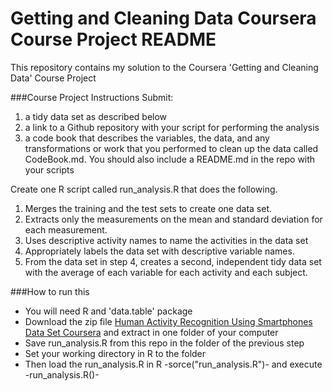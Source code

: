 Getting and Cleaning Data Coursera Course Project README
========================================================
This repository contains my solution to the Coursera 'Getting and Cleaning Data' Course Project

###Course Project Instructions
Submit:  
1) a tidy data set as described below
2) a link to a Github repository with your script for performing the analysis
3) a code book that describes the variables, the data, and any transformations or work that you performed to clean up the data called CodeBook.md. You should also include a README.md in the repo with your scripts

Create one R script called run_analysis.R that does the following.  

1. Merges the training and the test sets to create one data set.
2. Extracts only the measurements on the mean and standard deviation for each measurement. 
3. Uses descriptive activity names to name the activities in the data set
4. Appropriately labels the data set with descriptive variable names. 
5. From the data set in step 4, creates a second, independent tidy data set with the average of each variable for each activity and each subject.

###How to run this
- You will need R and 'data.table' package
- Download the zip file [Human Activity Recognition Using Smartphones Data Set Coursera](https://d396qusza40orc.cloudfront.net/getdata%2Fprojectfiles%2FUCI%20HAR%20Dataset.zip) and extract in one folder of your computer
- Save run_analysis.R from this repo in the folder of the previous step
- Set your working directory in R to the folder
- Then load the run_analysis.R in R -sorce("run_analysis.R")- and execute -run_analysis.R()-